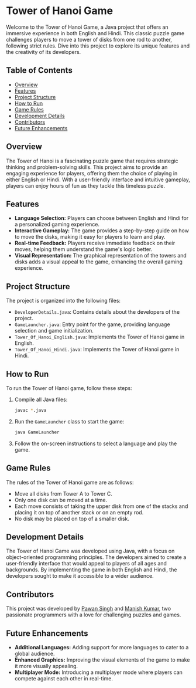 # Tower of Hanoi Game

Welcome to the Tower of Hanoi Game, a Java project that offers an immersive experience in both English and Hindi. This classic puzzle game challenges players to move a tower of disks from one rod to another, following strict rules. Dive into this project to explore its unique features and the creativity of its developers.

## Table of Contents
- [Overview](#overview)
- [Features](#features)
- [Project Structure](#project-structure)
- [How to Run](#how-to-run)
- [Game Rules](#game-rules)
- [Development Details](#development-details)
- [Contributors](#contributors)
- [Future Enhancements](#future-enhancements)

## Overview
The Tower of Hanoi is a fascinating puzzle game that requires strategic thinking and problem-solving skills. This project aims to provide an engaging experience for players, offering them the choice of playing in either English or Hindi. With a user-friendly interface and intuitive gameplay, players can enjoy hours of fun as they tackle this timeless puzzle.

## Features
- **Language Selection:** Players can choose between English and Hindi for a personalized gaming experience.
- **Interactive Gameplay:** The game provides a step-by-step guide on how to move the disks, making it easy for players to learn and play.
- **Real-time Feedback:** Players receive immediate feedback on their moves, helping them understand the game's logic better.
- **Visual Representation:** The graphical representation of the towers and disks adds a visual appeal to the game, enhancing the overall gaming experience.

## Project Structure
The project is organized into the following files:
- `DeveloperDetails.java`: Contains details about the developers of the project.
- `GameLauncher.java`: Entry point for the game, providing language selection and game initialization.
- `Tower_Of_Hanoi_English.java`: Implements the Tower of Hanoi game in English.
- `Tower_Of_Hanoi_Hindi.java`: Implements the Tower of Hanoi game in Hindi.

## How to Run
To run the Tower of Hanoi game, follow these steps:
1. Compile all Java files:
   ```bash
   javac *.java

2. Run the `GameLauncher` class to start the game:
    ```bash
    java GameLauncher

3. Follow the on-screen instructions to select a language and play the game.


## Game Rules
The rules of the Tower of Hanoi game are as follows:

- Move all disks from Tower A to Tower C.
- Only one disk can be moved at a time.
- Each move consists of taking the upper disk from one of the stacks and placing it on top of another stack or on an empty rod.
- No disk may be placed on top of a smaller disk.

## Development Details
The Tower of Hanoi Game was developed using Java, with a focus on object-oriented programming principles. The developers aimed to create a user-friendly interface that would appeal to players of all ages and backgrounds. By implementing the game in both English and Hindi, the developers sought to make it accessible to a wider audience.

## Contributors
This project was developed by [Pawan Singh](https://www.linkedin.com/in/pawan-singh-5627a32a5/) and [Manish Kumar](https://www.linkedin.com/in/manish-kumar-3957a12a5/), two passionate programmers with a love for challenging puzzles and games.

## Future Enhancements
- **Additional Languages:** Adding support for more languages to cater to a global audience.
- **Enhanced Graphics:** Improving the visual elements of the game to make it more visually appealing.
- **Multiplayer Mode:** Introducing a multiplayer mode where players can compete against each other in real-time.
